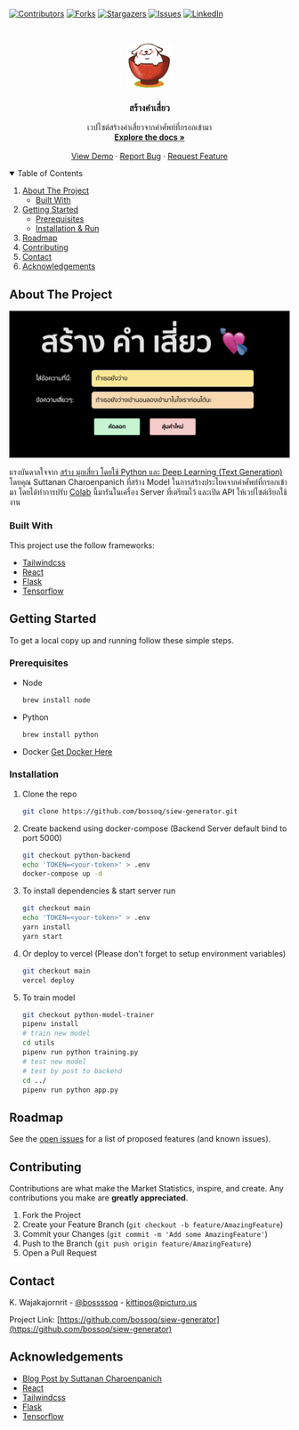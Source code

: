 <!--
*** Thanks for checking out the Best-README-Template. If you have a suggestion
*** that would make this better, please fork the repo and create a pull request
*** or simply open an issue with the tag "enhancement".
*** Thanks again! Now go create something AMAZING! :D
-->

<!-- PROJECT SHIELDS -->
<!--
*** I'm using markdown "reference style" links for readability.
*** Reference links are enclosed in brackets [ ] instead of parentheses ( ).
*** See the bottom of this document for the declaration of the reference variables
*** for contributors-url, forks-url, etc. This is an optional, concise syntax you may use.
*** https://www.markdownguide.org/basic-syntax/#reference-style-links
-->
[![Contributors][contributors-shield]][contributors-url]
[![Forks][forks-shield]][forks-url]
[![Stargazers][stars-shield]][stars-url]
[![Issues][issues-shield]][issues-url]
[![LinkedIn][linkedin-shield]][linkedin-url]

<!-- PROJECT LOGO -->
<br />
<p align="center">
  <a href="https://github.com/bossoq/siew-generator">
    <img src="images/logo.png" alt="Logo" width="80" height="80">
  </a>

  <h3 align="center">สร้างคำเสี่ยว</h3>

  <p align="center">
    เวปไซต์สร้างคำเสี่ยวจากคำศัพท์ที่กรอกเข้ามา
    <br />
    <a href="https://github.com/bossoq/siew-generator"><strong>Explore the docs »</strong></a>
    <br />
    <br />
    <a href="https://siewword.bossoq.live">View Demo</a>
    ·
    <a href="https://github.com/bossoq/siew-generator/issues">Report Bug</a>
    ·
    <a href="https://github.com/bossoq/siew-generator/issues">Request Feature</a>
  </p>
</p>

<!-- TABLE OF CONTENTS -->
<details open="open">
  <summary>Table of Contents</summary>
  <ol>
    <li>
      <a href="#about-the-project">About The Project</a>
      <ul>
        <li><a href="#built-with">Built With</a></li>
      </ul>
    </li>
    <li>
      <a href="#getting-started">Getting Started</a>
      <ul>
        <li><a href="#prerequisites">Prerequisites</a></li>
        <li><a href="#installation">Installation & Run</a></li>
      </ul>
    </li>
    <li><a href="#roadmap">Roadmap</a></li>
    <li><a href="#contributing">Contributing</a></li>
    <li><a href="#contact">Contact</a></li>
    <li><a href="#acknowledgements">Acknowledgements</a></li>
  </ol>
</details>

<!-- ABOUT THE PROJECT -->
## About The Project

[![Product Name Screen Shot][product-screenshot]](https://siewword.bossoq.live)

แรงบันดาลใจจาก [สร้าง มุกเสี่ยว โดยใช้ Python และ Deep Learning (Text Generation)](https://kok-suttanan.medium.com/%E0%B8%AA%E0%B8%A3%E0%B9%89%E0%B8%B2%E0%B8%87-%E0%B8%A1%E0%B8%B8%E0%B8%81%E0%B9%80%E0%B8%AA%E0%B8%B5%E0%B9%88%E0%B8%A2%E0%B8%A7-%E0%B9%82%E0%B8%94%E0%B8%A2%E0%B9%83%E0%B8%8A%E0%B9%89-python-%E0%B9%81%E0%B8%A5%E0%B8%B0-deep-learning-text-generation-809a9c8686ab) โดยคุณ Suttanan Charoenpanich ที่สร้าง Model ในการสร้างประโยคจากคำศัพท์ที่กรอกเข้ามา โดยได้ทำการปรับ [Colab](https://colab.research.google.com/drive/1pGl6lh4iZUf0HdJsaTW8BkbEnyK88OBI?usp=sharing) นี้มารันในเครื่อง Server ที่เตรียมไว้ และเปิด API ให้เวปไซต์เรียกใช้งาน

### Built With

This project use the follow frameworks:

* [Tailwindcss](https://tailwindcss.com/)
* [React](https://reactjs.org/)
* [Flask](https://flask.palletsprojects.com/en/2.0.x/)
* [Tensorflow](https://www.tensorflow.org/)

<!-- GETTING STARTED -->
## Getting Started

To get a local copy up and running follow these simple steps.

### Prerequisites

* Node

  ```sh
  brew install node
  ```

* Python

  ```sh
  brew install python
  ```

* Docker [Get Docker Here](https://docs.docker.com/get-docker/)

### Installation

1. Clone the repo

   ```sh
   git clone https://github.com/bossoq/siew-generator.git
   ```

2. Create backend using docker-compose (Backend Server default bind to port 5000)

   ```sh
   git checkout python-backend
   echo 'TOKEN=<your-token>' > .env
   docker-compose up -d
   ```

3. To install dependencies & start server run

   ```sh
   git checkout main
   echo 'TOKEN=<your-token>' > .env
   yarn install
   yarn start
   ```

4. Or deploy to vercel (Please don't forget to setup environment variables)

   ```sh
   git checkout main
   vercel deploy
   ```

5. To train model

   ```sh
   git checkout python-model-trainer
   pipenv install
   # train new model
   cd utils
   pipenv run python training.py
   # test new model
   # test by post to backend
   cd ../
   pipenv run python app.py
   ```

<!-- ROADMAP -->
## Roadmap

See the [open issues](https://github.com/bossoq/siew-generator/issues) for a list of proposed features (and known issues).

<!-- CONTRIBUTING -->
## Contributing

Contributions are what make the Market Statistics, inspire, and create. Any contributions you make are **greatly appreciated**.

1. Fork the Project
2. Create your Feature Branch (`git checkout -b feature/AmazingFeature`)
3. Commit your Changes (`git commit -m 'Add some AmazingFeature'`)
4. Push to the Branch (`git push origin feature/AmazingFeature`)
5. Open a Pull Request

<!-- CONTACT -->
## Contact

K. Wajakajornrit - [@bossssoq](https://twitter.com/bossssoq) - kittipos@picturo.us

Project Link: [https://github.com/bossoq/siew-generator](https://github.com/bossoq/siew-generator)

<!-- ACKNOWLEDGEMENTS -->
## Acknowledgements

* [Blog Post by Suttanan Charoenpanich](https://kok-suttanan.medium.com/%E0%B8%AA%E0%B8%A3%E0%B9%89%E0%B8%B2%E0%B8%87-%E0%B8%A1%E0%B8%B8%E0%B8%81%E0%B9%80%E0%B8%AA%E0%B8%B5%E0%B9%88%E0%B8%A2%E0%B8%A7-%E0%B9%82%E0%B8%94%E0%B8%A2%E0%B9%83%E0%B8%8A%E0%B9%89-python-%E0%B9%81%E0%B8%A5%E0%B8%B0-deep-learning-text-generation-809a9c8686ab)
* [React](https://reactjs.org)
* [Tailwindcss](https://tailwindcss.com/)
* [Flask](https://flask.palletsprojects.com/en/2.0.x/)
* [Tensorflow](https://www.tensorflow.org/)

<!-- MARKDOWN LINKS & IMAGES -->
<!-- https://www.markdownguide.org/basic-syntax/#reference-style-links -->
[contributors-shield]: https://img.shields.io/github/contributors/bossoq/siew-generator.svg?style=for-the-badge
[contributors-url]: https://github.com/bossoq/siew-generator/graphs/contributors
[forks-shield]: https://img.shields.io/github/forks/bossoq/siew-generator.svg?style=for-the-badge
[forks-url]: https://github.com/bossoq/siew-generator/network/members
[stars-shield]: https://img.shields.io/github/stars/bossoq/siew-generator.svg?style=for-the-badge
[stars-url]: https://github.com/bossoq/siew-generator/stargazers
[issues-shield]: https://img.shields.io/github/issues/bossoq/siew-generator.svg?style=for-the-badge
[issues-url]: https://github.com/bossoq/siew-generator/issues
[linkedin-shield]: https://img.shields.io/badge/-LinkedIn-black.svg?style=for-the-badge&logo=linkedin&colorB=555
[linkedin-url]: https://linkedin.com/in/kittiposw
[product-screenshot]: images/screenshot.jpg